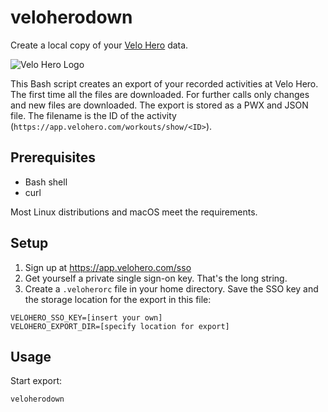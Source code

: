 # veloherodown

Create a local copy of your [Velo Hero](http://www.velohero.com/) data.

![Velo Hero Logo](https://www.velohero.com/static/touchicon.png)

This Bash script creates an export of your recorded activities at Velo Hero.
The first time all the files are downloaded.
For further calls only changes and new files are downloaded.
The export is stored as a PWX and JSON file.
The filename is the ID of the activity (`https://app.velohero.com/workouts/show/<ID>`).

## Prerequisites

* Bash shell
* curl

Most Linux distributions and macOS meet the requirements.

## Setup

1. Sign up at https://app.velohero.com/sso
2. Get yourself a private single sign-on key. That's the long string.
3. Create a `.veloherorc` file in your home directory. Save the SSO key and the storage location for the export in this file:
~~~
VELOHERO_SSO_KEY=[insert your own]
VELOHERO_EXPORT_DIR=[specify location for export]
~~~

## Usage

Start export:

    veloherodown
